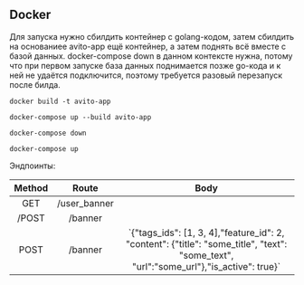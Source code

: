 ## Docker
Для запуска нужно сбилдить контейнер с golang-кодом, затем сбилдить на основаниее avito-app ещё контейнер, а затем поднять всё вместе с базой данных.
docker-compose down в данном контексте нужна, потому что при первом запуске база данных поднимается позже go-кода и к ней не удаётся подключится, поэтому требуется разовый перезапуск после билда.
```
docker build -t avito-app

docker-compose up --build avito-app

docker-compose down

docker-compose up
```
Эндпоинты:
<table>
    <thead>
        <tr>
            <th>Method</th>
            <th>Route</th>
            <th>Body</th>
        </tr>
    </thead>
    <tbody>
        <tr>
            <td align="center">GET</td>
            <td align="center">/user_banner</td>
            <td align="center"></td>
        </tr>
        <tr>
            <td align="center">/POST</td>
            <td align="center">/banner</td>
            <td align="center"></td>
        </tr>
       <tr>
            <td align="center">POST</td>
            <td align="center">/banner</td>
            <td align="center">`{"tags_ids": [1, 3, 4],"feature_id": 2,
                             "content":  {"title": "some_title", "text":
                             "some_text", "url":"some_url"},"is_active": true}`</td>
        </tr>
    </tbody>
</table>